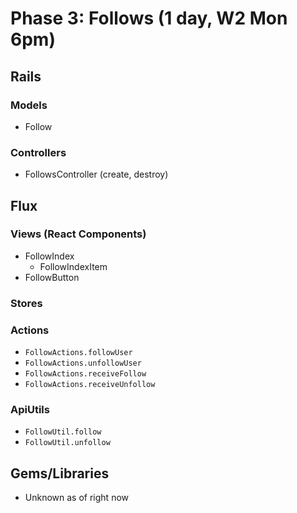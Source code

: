 # Phase 3: Follows (1 day, W2 Mon 6pm)

## Rails
### Models
* Follow

### Controllers
* FollowsController (create, destroy)

## Flux
### Views (React Components)
* FollowIndex
  - FollowIndexItem
* FollowButton

### Stores

### Actions
* `FollowActions.followUser`
* `FollowActions.unfollowUser`
* `FollowActions.receiveFollow`
* `FollowActions.receiveUnfollow`

### ApiUtils
* `FollowUtil.follow`
* `FollowUtil.unfollow`

## Gems/Libraries
* Unknown as of right now
